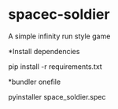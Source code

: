 # spacec-soldier
 A simple infinity run style game

 *Install dependencies

 pip install -r requirements.txt

 *bundler onefile

 pyinstaller space_soldier.spec
